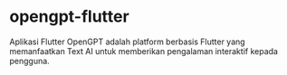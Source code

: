 # opengpt-flutter
Aplikasi Flutter OpenGPT adalah platform berbasis Flutter yang memanfaatkan Text AI untuk memberikan pengalaman interaktif kepada pengguna.
